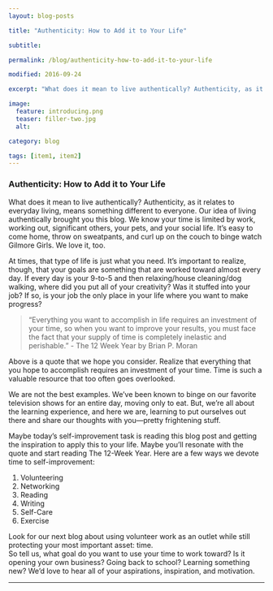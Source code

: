 ```yaml
---
layout: blog-posts

title: "Authenticity: How to Add it to Your Life"

subtitle: 

permalink: /blog/authenticity-how-to-add-it-to-your-life

modified: 2016-09-24

excerpt: "What does it mean to live authentically? Authenticity, as it relates to everyday living, means something different to everyone. Our idea of living authentically brought you this blog."

image:
  feature: introducing.png
  teaser: filler-two.jpg
  alt: 

category: blog

tags: [item1, item2]
---
```


### Authenticity: How to Add it to Your Life

What does it mean to live authentically? Authenticity, as it relates to everyday living, means something different to everyone. Our idea of living authentically brought you this blog. We know your time is limited by work, working out, significant others, your pets, and your social life. It’s easy to come home, throw on sweatpants, and curl up on the couch to binge watch Gilmore Girls. We love it, too. 

At times, that type of life is just what you need. It’s important to realize, though, that your goals are something that are worked toward almost every day. If every day is your 9-to-5 and then relaxing/house cleaning/dog walking, where did you put all of your creativity? Was it stuffed into your job? If so, is your job the only place in your life where you want to make progress? 

>“Everything you want to accomplish in life requires an investment of your time, so when you want to improve your results, you must face the fact that your supply of time is completely inelastic and perishable.” - The 12 Week Year by Brian P. Moran

Above is a quote that we hope you consider. Realize that everything that you hope to accomplish requires an investment of your time. Time is such a valuable resource that too often goes overlooked. 

We are not the best examples. We’ve been known to binge on our favorite television shows for an entire day, moving only to eat. But, we’re all about the learning experience, and here we are, learning to put ourselves out there and share our thoughts with you—pretty frightening stuff.

Maybe today’s self-improvement task is reading this blog post and getting the inspiration to apply this to your life. Maybe you’ll resonate with the quote and start reading The 12-Week Year. Here are a few ways we devote time to self-improvement: 

1. Volunteering
2. Networking
3. Reading
4. Writing
5. Self-Care
6. Exercise

Look for our next blog about using volunteer work as an outlet while still protecting your most important asset: time.  
So tell us, what goal do you want to use your time to work toward? Is it opening your own business? Going back to school? Learning something new? We’d love to hear all of your aspirations, inspiration, and motivation.


___